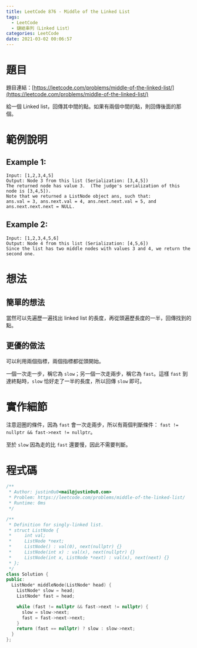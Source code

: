 ```yaml
---
title: LeetCode 876 - Middle of the Linked List
tags:
  - LeetCode
  - 鏈結串列（Linked List）
categories: LeetCode
date: 2021-03-02 00:06:57
---
```


# 題目
題目連結：[https://leetcode.com/problems/middle-of-the-linked-list/](https://leetcode.com/problems/middle-of-the-linked-list/)

給一個 Linked list，回傳其中間的點。如果有兩個中間的點，則回傳後面的那個。

# 範例說明

## Example 1:

```
Input: [1,2,3,4,5]
Output: Node 3 from this list (Serialization: [3,4,5])
The returned node has value 3.  (The judge's serialization of this node is [3,4,5]).
Note that we returned a ListNode object ans, such that:
ans.val = 3, ans.next.val = 4, ans.next.next.val = 5, and ans.next.next.next = NULL.
```

<!-- More -->

## Example 2:

```
Input: [1,2,3,4,5,6]
Output: Node 4 from this list (Serialization: [4,5,6])
Since the list has two middle nodes with values 3 and 4, we return the second one.
```

# 想法

## 簡單的想法

當然可以先遍歷一遍找出 linked list 的長度，再從頭遍歷長度的一半，回傳找到的點。

## 更優的做法

可以利用兩個指標，兩個指標都從頭開始。

一個一次走一步，稱它為 `slow`；另一個一次走兩步，稱它為 `fast`。這樣 `fast` 到達終點時，`slow` 恰好走了一半的長度，所以回傳 `slow` 即可。

# 實作細節

注意迴圈的條件，因為 `fast` 會一次走兩步，所以有兩個判斷條件： `fast != nullptr && fast->next != nullptr`。

至於 `slow` 因為走的比 `fast` 還要慢，因此不需要判斷。

# 程式碼

```cpp
/**
 * Author: justin0u0<mail@justin0u0.com>
 * Problem: https://leetcode.com/problems/middle-of-the-linked-list/
 * Runtime: 0ms
 */

/**
 * Definition for singly-linked list.
 * struct ListNode {
 *     int val;
 *     ListNode *next;
 *     ListNode() : val(0), next(nullptr) {}
 *     ListNode(int x) : val(x), next(nullptr) {}
 *     ListNode(int x, ListNode *next) : val(x), next(next) {}
 * };
 */
class Solution {
public:
  ListNode* middleNode(ListNode* head) {
    ListNode* slow = head;
    ListNode* fast = head;

    while (fast != nullptr && fast->next != nullptr) {
      slow = slow->next;
      fast = fast->next->next;
    }
    return (fast == nullptr) ? slow : slow->next;
  }
};

```
